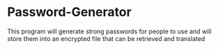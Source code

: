 # Password-Generator
This program will generate strong passwords for people to use and will store them into an encrypted file that can be retrieved and translated
